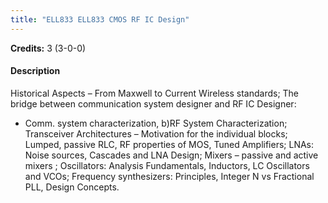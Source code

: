 ```yaml
---
title: "ELL833 ELL833 CMOS RF IC Design"
---
```

**Credits:** 3 (3-0-0)

#### Description
Historical Aspects – From Maxwell to Current Wireless standards; The bridge between communication system designer and RF IC Designer:
- Comm. system characterization, b)RF System Characterization; Transceiver Architectures – Motivation for the individual blocks; Lumped, passive RLC, RF properties of MOS, Tuned Amplifiers; LNAs: Noise sources, Cascades and LNA Design; Mixers – passive and active mixers ; Oscillators: Analysis Fundamentals, Inductors, LC Oscillators and VCOs; Frequency synthesizers: Principles, Integer N vs Fractional PLL, Design Concepts.